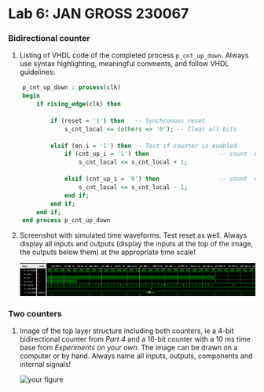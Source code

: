 # Lab 6: JAN GROSS 230067

### Bidirectional counter

1. Listing of VHDL code of the completed process `p_cnt_up_down`. Always use syntax highlighting, meaningful comments, and follow VHDL guidelines:

```vhdl
    p_cnt_up_down : process(clk)
    begin
        if rising_edge(clk) then
        
            if (reset = '1') then   -- Synchronous reset
                s_cnt_local <= (others => '0'); -- Clear all bits

            elsif (en_i = '1') then -- Test if counter is enabled
                if (cnt_up_i = '1') then                    -- count  up
                    s_cnt_local <= s_cnt_local + 1; 
                                      
                elsif (cnt_up_i = '0') then                 -- count  down
                    s_cnt_local <= s_cnt_local - 1;
                end if;
            end if;
        end if;
    end process p_cnt_up_down

```

2. Screenshot with simulated time waveforms. Test reset as well. Always display all inputs and outputs (display the inputs at the top of the image, the outputs below them) at the appropriate time scale!

   ![your figure](https://github.com/garry474/digital-electronics-1/blob/main/labs/06-counter/images/graph1.png)

### Two counters

1. Image of the top layer structure including both counters, ie a 4-bit bidirectional counter from *Part 4* and a 16-bit counter with a 10 ms time base from *Experiments on your own*. The image can be drawn on a computer or by hand. Always name all inputs, outputs, components and internal signals!

   ![your figure]()

